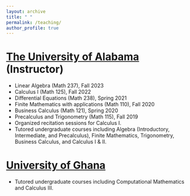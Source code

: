 ```yaml
---
layout: archive
title: " "
permalink: /teaching/
author_profile: true
---
```


[The University of Alabama](https://math.ua.edu/) (Instructor)
======
* Linear Algebra (Math 237), Fall 2023
* Calculus I (Math 125), Fall 2022
* Differential Equations (Math 238), Spring 2021
* Finite Mathematics with applications (Math 110), Fall 2020
* Business Calculus (Math 121), Spring 2020
* Precalculus and Trigonometry (Math 115), Fall 2019
* Organized recitation sessions for Calculus I.
* Tutored undergraduate courses including Algebra (Introductory, Intermediate, and Precalculus), Finite Mathematics, Trigonometry, Business Calculus, and Calculus I & II. 


[University of Ghana](https://www.ug.edu.gh/mathematics/home)
======
* Tutored undergraduate courses including Computational Mathematics and Calculus III.